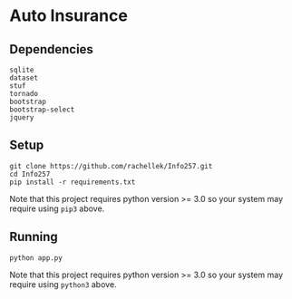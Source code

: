# Auto Insurance

## Dependencies
```
sqlite
dataset
stuf
tornado
bootstrap
bootstrap-select
jquery
```

## Setup
```
git clone https://github.com/rachellek/Info257.git
cd Info257
pip install -r requirements.txt
```

Note that this project requires python version >= 3.0 so your system may require using `pip3` above.

## Running
```
python app.py
```

Note that this project requires python version >= 3.0 so your system may require using `python3` above.
